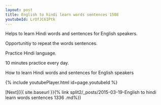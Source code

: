 ```yaml
---
layout: post
title: English to hindi learn words sentences 1508 
youtubeId: LrOfJC6IPtk
---
```

 
 
Helps to learn Hindi words and sentences for English speakers.

Opportunitiy to repeat the words sentences. 

Practice Hindi language. 
 
10 minutes practice every day. 
 
How to learn Hindi words and sentences for English speakers 
 
{% include youtubePlayer.html id=page.youtubeId %}
 
 
[Next]({{ site.baseurl }}{% link  split2/_posts/2015-03-19-English to hindi learn words sentences 1336 .md%})
 

